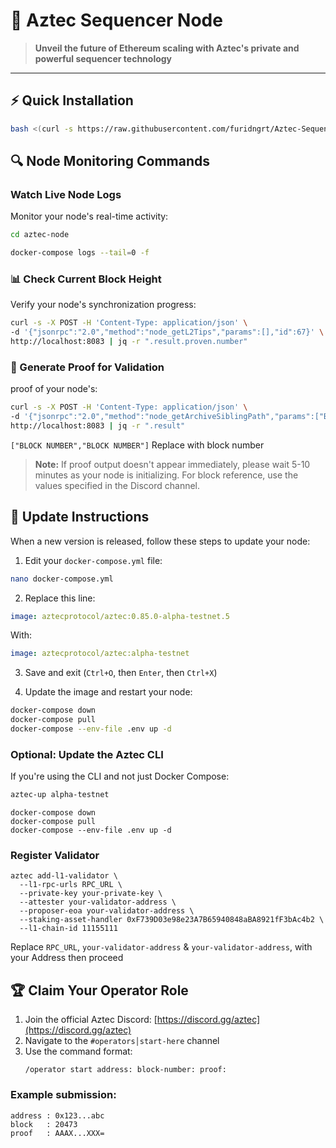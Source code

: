 # 🔮 Aztec Sequencer Node

> **Unveil the future of Ethereum scaling with Aztec's private and powerful sequencer technology**

---

## ⚡️ Quick Installation

```bash
bash <(curl -s https://raw.githubusercontent.com/furidngrt/Aztec-Sequencer-Node/refs/heads/master/Aztec.sh)
```

## 🔍 Node Monitoring Commands

### Watch Live Node Logs
Monitor your node's real-time activity:

```bash
cd aztec-node
```
```bash
docker-compose logs --tail=0 -f
```

### 📊 Check Current Block Height
Verify your node's synchronization progress:

```bash
curl -s -X POST -H 'Content-Type: application/json' \
-d '{"jsonrpc":"2.0","method":"node_getL2Tips","params":[],"id":67}' \
http://localhost:8083 | jq -r ".result.proven.number"
```

### 🔐 Generate Proof for Validation
proof of your node's:

```bash
curl -s -X POST -H 'Content-Type: application/json' \
-d '{"jsonrpc":"2.0","method":"node_getArchiveSiblingPath","params":["BLOCK NUMBER","BLOCK NUMBER"],"id":67}' \
http://localhost:8083 | jq -r ".result"
```

`["BLOCK NUMBER","BLOCK NUMBER"]` Replace with block number 

> **Note:** If proof output doesn't appear immediately, please wait 5-10 minutes as your node is initializing. For block reference, use the values specified in the Discord channel.

## 🔄 Update Instructions

When a new version is released, follow these steps to update your node:

1. Edit your `docker-compose.yml` file:

```bash
nano docker-compose.yml
```

2. Replace this line:

```yaml
image: aztecprotocol/aztec:0.85.0-alpha-testnet.5
```

With:

```yaml
image: aztecprotocol/aztec:alpha-testnet
```

3. Save and exit (`Ctrl+O`, then `Enter`, then `Ctrl+X`)

4. Update the image and restart your node:

```bash
docker-compose down
docker-compose pull
docker-compose --env-file .env up -d
```

### Optional: Update the Aztec CLI

If you're using the CLI and not just Docker Compose:

```bash
aztec-up alpha-testnet
```

```
docker-compose down
docker-compose pull
docker-compose --env-file .env up -d
```

### Register Validator

```
aztec add-l1-validator \
  --l1-rpc-urls RPC_URL \
  --private-key your-private-key \
  --attester your-validator-address \
  --proposer-eoa your-validator-address \
  --staking-asset-handler 0xF739D03e98e23A7B65940848aBA8921fF3bAc4b2 \
  --l1-chain-id 11155111
```

Replace `RPC_URL`, `your-validator-address` & `your-validator-address`, with your Address then proceed

## 🏆 Claim Your Operator Role

1. Join the official Aztec Discord: [https://discord.gg/aztec](https://discord.gg/aztec)
2. Navigate to the `#operators│start-here` channel
3. Use the command format:
   ```
   /operator start address: block-number: proof:
   ```

### Example submission:
```
address : 0x123...abc
block   : 20473
proof   : AAAX...XXX=
```


